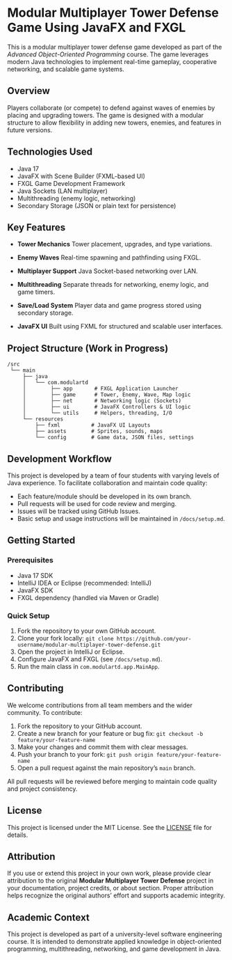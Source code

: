 # Modular Multiplayer Tower Defense Game Using JavaFX and FXGL

This is a modular multiplayer tower defense game developed as part of the *Advanced Object-Oriented Programming* course. The game leverages modern Java technologies to implement real-time gameplay, cooperative networking, and scalable game systems.

## Overview

Players collaborate (or compete) to defend against waves of enemies by placing and upgrading towers. The game is designed with a modular structure to allow flexibility in adding new towers, enemies, and features in future versions.

## Technologies Used

* Java 17
* JavaFX with Scene Builder (FXML-based UI)
* FXGL Game Development Framework
* Java Sockets (LAN multiplayer)
* Multithreading (enemy logic, networking)
* Secondary Storage (JSON or plain text for persistence)

## Key Features

* **Tower Mechanics**
  Tower placement, upgrades, and type variations.

* **Enemy Waves**
  Real-time spawning and pathfinding using FXGL.

* **Multiplayer Support**
  Java Socket-based networking over LAN.

* **Multithreading**
  Separate threads for networking, enemy logic, and game timers.

* **Save/Load System**
  Player data and game progress stored using secondary storage.

* **JavaFX UI**
  Built using FXML for structured and scalable user interfaces.

## Project Structure (Work in Progress)

```plaintext
/src
 └── main
     ├── java
     │   └── com.modulartd
     │        ├── app       # FXGL Application Launcher
     │        ├── game      # Tower, Enemy, Wave, Map logic
     │        ├── net       # Networking logic (Sockets)
     │        ├── ui        # JavaFX Controllers & UI logic
     │        └── utils     # Helpers, threading, I/O
     └── resources
         ├── fxml          # JavaFX UI Layouts
         ├── assets        # Sprites, sounds, maps
         └── config        # Game data, JSON files, settings
```

## Development Workflow

This project is developed by a team of four students with varying levels of Java experience. To facilitate collaboration and maintain code quality:

* Each feature/module should be developed in its own branch.
* Pull requests will be used for code review and merging.
* Issues will be tracked using GitHub Issues.
* Basic setup and usage instructions will be maintained in `/docs/setup.md`.

## Getting Started

### Prerequisites

* Java 17 SDK
* IntelliJ IDEA or Eclipse (recommended: IntelliJ)
* JavaFX SDK
* FXGL dependency (handled via Maven or Gradle)

### Quick Setup

1. Fork the repository to your own GitHub account.
2. Clone your fork locally:
   `git clone https://github.com/your-username/modular-multiplayer-tower-defense.git`
3. Open the project in IntelliJ or Eclipse.
4. Configure JavaFX and FXGL (see `/docs/setup.md`).
5. Run the main class in `com.modulartd.app.MainApp`.

## Contributing

We welcome contributions from all team members and the wider community. To contribute:

1. Fork the repository to your GitHub account.
2. Create a new branch for your feature or bug fix:
   `git checkout -b feature/your-feature-name`
3. Make your changes and commit them with clear messages.
4. Push your branch to your fork:
   `git push origin feature/your-feature-name`
5. Open a pull request against the main repository’s `main` branch.

All pull requests will be reviewed before merging to maintain code quality and project consistency.

## License

This project is licensed under the MIT License. See the [LICENSE](./LICENSE) file for details.

## Attribution

If you use or extend this project in your own work, please provide clear attribution to the original **Modular Multiplayer Tower Defense** project in your documentation, project credits, or about section. Proper attribution helps recognize the original authors’ effort and supports academic integrity.

## Academic Context

This project is developed as part of a university-level software engineering course. It is intended to demonstrate applied knowledge in object-oriented programming, multithreading, networking, and game development in Java.
